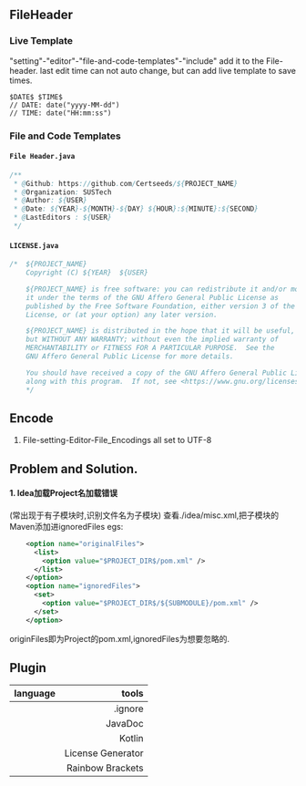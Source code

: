 <!--
 * @Github: https://github.com/Certseeds/backup
 * @Organization: SUSTech
 * @Author: nanoseeds
 * @Date: 2020-03-26 10:04:50
 * @LastEditors: nanoseeds
 * @LastEditTime: 2020-05-26 20:35:45
 -->
## FileHeader
### Live Template
"setting"-"editor"-"file-and-code-templates"-"include"
add it to the File-header.
last edit time can not auto change,
but can add live template to save times.
``` VHL
$DATE$ $TIME$
// DATE: date("yyyy-MM-dd")
// TIME: date("HH:mm:ss")
```
### File and Code Templates
#### `File Header.java`
``` java 
/**
 * @Github: https://github.com/Certseeds/${PROJECT_NAME}
 * @Organization: SUSTech
 * @Author: ${USER}
 * @Date: ${YEAR}-${MONTH}-${DAY} ${HOUR}:${MINUTE}:${SECOND} 
 * @LastEditors : ${USER}
 */
```
#### `LICENSE.java`
``` java
/*  ${PROJECT_NAME} 
    Copyright (C) ${YEAR}  ${USER}

    ${PROJECT_NAME} is free software: you can redistribute it and/or modify
    it under the terms of the GNU Affero General Public License as
    published by the Free Software Foundation, either version 3 of the
    License, or (at your option) any later version.

    ${PROJECT_NAME} is distributed in the hope that it will be useful,
    but WITHOUT ANY WARRANTY; without even the implied warranty of
    MERCHANTABILITY or FITNESS FOR A PARTICULAR PURPOSE.  See the
    GNU Affero General Public License for more details.

    You should have received a copy of the GNU Affero General Public License
    along with this program.  If not, see <https://www.gnu.org/licenses/>.
    */
```
## Encode
1. File-setting-Editor-File_Encodings all set to UTF-8

## Problem and Solution.
#### 1. Idea加载Project名加载错误
(常出现于有子模块时,识别文件名为子模块)
查看./idea/misc.xml,把子模块的Maven添加进ignoredFiles
egs:
``` xml
    <option name="originalFiles">
      <list>
        <option value="$PROJECT_DIR$/pom.xml" />
      </list>
    </option>
    <option name="ignoredFiles">
      <set>
        <option value="$PROJECT_DIR$/${SUBMODULE}/pom.xml" />
      </set>
    </option>
```
originFiles即为Project的pom.xml,ignoredFiles为想要忽略的.

## Plugin
| language |             tools |
| :------- | ----------------: |
|          |           .ignore |
|          |           JavaDoc |
|          |            Kotlin |
|          | License Generator |
|          |  Rainbow Brackets |